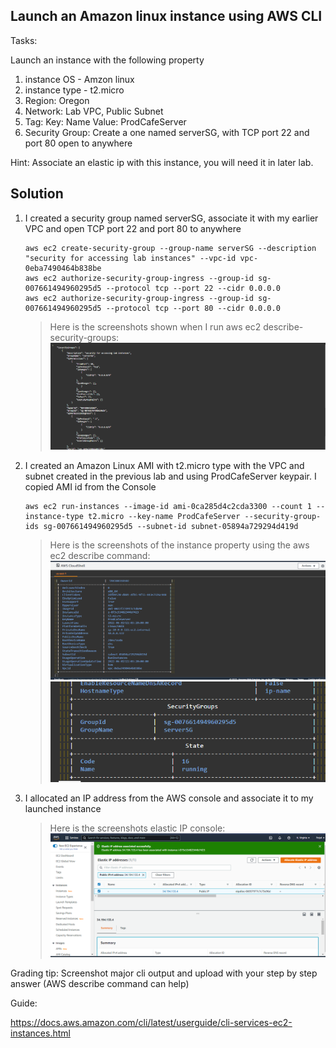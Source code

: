 ## Launch an Amazon linux instance using AWS CLI

Tasks:

Launch an instance with the following property 
1. instance OS   - Amzon linux
2. instance type - t2.micro
3. Region: Oregon
4. Network: Lab VPC, Public Subnet
5. Tag:  Key: Name     Value: ProdCafeServer
6. Security Group:  Create a  one named serverSG, with TCP port 22 and port 80 open to anywhere



Hint: Associate an elastic ip with this instance, you will need it in later lab.


## Solution

1. I created a security group named serverSG, associate it with my earlier VPC  and open TCP port 22 and port 80 to anywhere
    ```
    aws ec2 create-security-group --group-name serverSG --description "security for accessing lab instances" --vpc-id vpc-0eba7490464b838be
    aws ec2 authorize-security-group-ingress --group-id sg-007661494960295d5 --protocol tcp --port 22 --cidr 0.0.0.0
    aws ec2 authorize-security-group-ingress --group-id sg-007661494960295d5 --protocol tcp --port 80 --cidr 0.0.0.0
    ```

    > Here is the screenshots shown when I run aws ec2 describe-security-groups:
    ![serverSG securitygroup](serverSGsecuritygroup.PNG)

2. I created an Amazon Linux AMI with t2.micro type with the VPC and subnet created in the previous lab and using ProdCafeServer keypair. I copied AMI id from the Console
    ```
    aws ec2 run-instances --image-id ami-0ca285d4c2cda3300 --count 1 --instance-type t2.micro --key-name ProdCafeServer --security-group-ids sg-007661494960295d5 --subnet-id subnet-05894a729294d419d
    ```

    > Here is the screenshots of the instance property using the aws ec2 describe command:
    ![Instance Property 1](Launchedinstance.PNG)
    ![Instance Property 2](Launchedinstance2.PNG)

3. I allocated an IP address from the AWS console and associate it to my launched instance

    > Here is the screenshots elastic IP console:
    ![Elastic IP address](associateelasticip.PNG)
        





Grading tip:  Screenshot major cli output and upload with your step by step answer (AWS describe command can help)


Guide:

https://docs.aws.amazon.com/cli/latest/userguide/cli-services-ec2-instances.html
